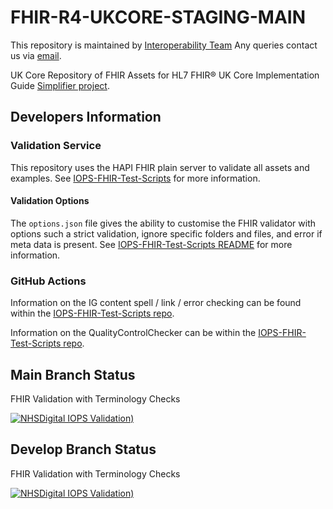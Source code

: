 # FHIR-R4-UKCORE-STAGING-MAIN
This repository is maintained by [Interoperability Team]( https://nhsd-confluence.digital.nhs.uk/pages/viewpage.action?spaceKey=IOPS&title=Interoperability+Standards) Any queries contact us via [email]( interoperabilityteam@nhs.net).

UK Core Repository of FHIR Assets for HL7 FHIR® UK Core Implementation Guide [Simplifier project](https://simplifier.net/hl7fhirukcorer4).

## Developers Information
### Validation Service
This repository uses the HAPI FHIR plain server to validate all assets and examples. See [IOPS-FHIR-Test-Scripts](https://github.com/NHSDigital/IOPS-FHIR-Test-Scripts/blob/main/README.md#iops-validation) for more information.
#### Validation Options
The `options.json` file gives the ability to customise the FHIR validator with options such a strict validation, ignore specific folders and files, and error if meta data is present. See [IOPS-FHIR-Test-Scripts README](https://github.com/NHSDigital/IOPS-FHIR-Test-Scripts/blob/main/README.md#options) for more information. 
### GitHub Actions
Information on the IG content spell / link / error checking can be found within the [IOPS-FHIR-Test-Scripts repo](https://github.com/NHSDigital/IOPS-FHIR-Test-Scripts/tree/main/IGPageContentValidator).

Information on the QualityControlChecker can be within the [IOPS-FHIR-Test-Scripts repo](https://github.com/NHSDigital/IOPS-FHIR-Test-Scripts/tree/main/QualityControlChecker).

## Main Branch Status

FHIR Validation with Terminology Checks 

 [![NHSDigital IOPS Validation)](https://github.com/NHSDigital/FHIR-R4-UKCORE-STAGING-MAIN/actions/workflows/terminology.yml/badge.svg)](https://github.com/NHSDigital/FHIR-R4-UKCORE-STAGING-MAIN/actions/workflows/terminology.yml)

## Develop Branch Status

FHIR Validation with Terminology Checks 

 [![NHSDigital IOPS Validation)](https://github.com/NHSDigital/FHIR-R4-UKCORE-STAGING-MAIN/actions/workflows/terminology.yml/badge.svg?branch=develop)](https://github.com/NHSDigital/FHIR-R4-UKCORE-STAGING-MAIN/actions/workflows/terminology.yml?branch=develop)

